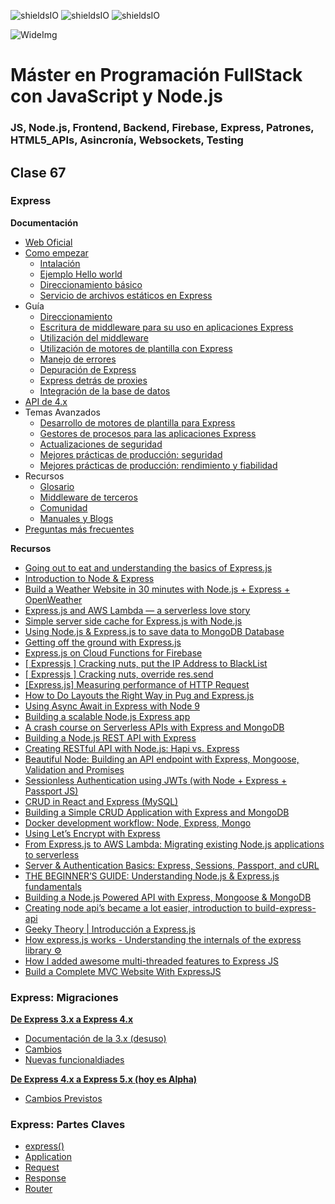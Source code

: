 ![shieldsIO](https://img.shields.io/github/issues/Fictizia/Master-en-programacion-fullstack-con-JavaScript-y-Node.js_ed2.svg)
![shieldsIO](https://img.shields.io/github/forks/Fictizia/Master-en-programacion-fullstack-con-JavaScript-y-Node.js_ed2.svg)
![shieldsIO](https://img.shields.io/github/stars/Fictizia/Master-en-programacion-fullstack-con-JavaScript-y-Node.js_ed2.svg)

![WideImg](http://fictizia.com/img/github/Fictizia-plan-estudios-github.jpg)

# Máster en Programación FullStack con JavaScript y Node.js
### JS, Node.js, Frontend, Backend, Firebase, Express, Patrones, HTML5_APIs, Asincronía, Websockets, Testing

## Clase 67

### Express

**Documentación**
- [Web Oficial](http://expressjs.com/es/)
- [Como empezar](http://expressjs.com/es/starter/installing.html)
  - [Intalación](http://expressjs.com/es/starter/installing.html)
  - [Ejemplo Hello world](http://expressjs.com/es/starter/hello-world.html)
  - [Direccionamiento básico](http://expressjs.com/es/starter/basic-routing.html)
  - [Servicio de archivos estáticos en Express](http://expressjs.com/es/starter/static-files.html)
- Guía
  - [Direccionamiento](http://expressjs.com/es/guide/routing.html)
  - [Escritura de middleware para su uso en aplicaciones Express](http://expressjs.com/es/guide/writing-middleware.html)
  - [Utilización del middleware](http://expressjs.com/es/guide/using-middleware.html)
  - [Utilización de motores de plantilla con Express](http://expressjs.com/es/guide/using-template-engines.html)
  - [Manejo de errores](http://expressjs.com/es/guide/error-handling.html)
  - [Depuración de Express](http://expressjs.com/es/guide/debugging.html)
  - [Express detrás de proxies](http://expressjs.com/es/guide/behind-proxies.html)
  - [Integración de la base de datos](http://expressjs.com/es/guide/database-integration.html)
- [API de 4.x](http://expressjs.com/es/4x/api.html)
- Temas Avanzados
  - [Desarrollo de motores de plantilla para Express](http://expressjs.com/es/advanced/developing-template-engines.html)
  - [Gestores de procesos para las aplicaciones Express](http://expressjs.com/es/advanced/pm.html)
  - [Actualizaciones de seguridad](http://expressjs.com/es/advanced/security-updates.html)
  - [Mejores prácticas de producción: seguridad](http://expressjs.com/es/advanced/best-practice-security.html)
  - [Mejores prácticas de producción: rendimiento y fiabilidad](http://expressjs.com/es/advanced/best-practice-performance.html)
- Recursos
  - [Glosario](http://expressjs.com/es/resources/glossary.html)
  - [Middleware de terceros](http://expressjs.com/es/resources/middleware.html)
  - [Comunidad](http://expressjs.com/es/resources/community.html)
  - [Manuales y Blogs](http://expressjs.com/es/resources/books-blogs.html)
- [Preguntas más frecuentes](http://expressjs.com/es/starter/faq.html)


**Recursos**
- [Going out to eat and understanding the basics of Express.js](https://medium.freecodecamp.org/going-out-to-eat-and-understanding-the-basics-of-express-js-f034a029fb66)
- [Introduction to Node & Express](https://medium.com/javascript-scene/introduction-to-node-express-90c431f9e6fd)
- [Build a Weather Website in 30 minutes with Node.js + Express + OpenWeather](https://codeburst.io/build-a-weather-website-in-30-minutes-with-node-js-express-openweather-a317f904897b)
- [Express.js and AWS Lambda — a serverless love story](https://medium.freecodecamp.org/express-js-and-aws-lambda-a-serverless-love-story-7c77ba0eaa35)
- [Simple server side cache for Express.js with Node.js](https://medium.com/the-node-js-collection/simple-server-side-cache-for-express-js-with-node-js-45ff296ca0f0)
- [Using Node.js & Express.js to save data to MongoDB Database](https://codeburst.io/hitchhikers-guide-to-back-end-development-with-examples-3f97c70e0073)
- [Getting off the ground with Express.js](https://medium.freecodecamp.org/getting-off-the-ground-with-expressjs-89ada7ef4e59)
- [Express.js on Cloud Functions for Firebase](https://codeburst.io/express-js-on-cloud-functions-for-firebase-86ed26f9144c)
- [[ Expressjs ] Cracking nuts, put the IP Address to BlackList](https://hackernoon.com/cracking-nut-nodejs-express-block-get-remote-request-client-ip-address-e4cdfa461add)
- [[ Expressjs ] Cracking nuts, override res.send](https://hackernoon.com/nodejs-express-js-manipulating-response-before-going-back-to-user-5e96ad8d84ca)
- [[Express.js] Measuring performance of HTTP Request](https://hackernoon.com/express-js-measuring-performance-of-http-request-nodejs-javascript-react-redux-testing-time-speed-web-f7b7ceb6f586)
- [How to Do Layouts the Right Way in Pug and Express.js](https://medium.com/@micahbales/how-to-do-layouts-right-in-pug-and-express-js-755481dfb067)
- [Using Async Await in Express with Node 9](https://medium.com/@Abazhenov/using-async-await-in-express-with-node-8-b8af872c0016)
- [Building a scalable Node.js Express app](https://medium.com/@zurfyx/building-a-scalable-node-js-express-app-1be1a7134cfd)
- [A crash course on Serverless APIs with Express and MongoDB](https://hackernoon.com/a-crash-course-on-serverless-apis-with-express-and-mongodb-77774f7730fe)
- [Building a Node.js REST API with Express](https://medium.com/@jeffandersen/building-a-node-js-rest-api-with-express-46b0901f29b6)
- [Creating RESTful API with Node.js: Hapi vs. Express](https://medium.com/@cabot_solutions/creating-restful-api-with-node-js-hapi-vs-express-ccb97a776c02)
- [Beautiful Node: Building an API endpoint with Express, Mongoose, Validation and Promises](https://codeburst.io/using-mongoose-validation-with-async-await-c3a9255459e1)
- [Sessionless Authentication using JWTs (with Node + Express + Passport JS)](https://blog.usejournal.com/sessionless-authentication-withe-jwts-with-node-express-passport-js-69b059e4b22c)
- [CRUD in React and Express (MySQL)](https://medium.com/@avanthikameenakshi/crud-react-express-99025f03f06e)
- [Building a Simple CRUD Application with Express and MongoDB](https://medium.freecodecamp.org/building-a-simple-crud-application-with-express-and-mongodb-63f80f3eb1cd)
- [Docker development workflow: Node, Express, Mongo](https://medium.com/@sunnykay/docker-development-workflow-node-express-mongo-4bb3b1f7eb1e)
- [Using Let’s Encrypt with Express](https://medium.com/@yash.kulshrestha/using-lets-encrypt-with-express-e069c7abe625)
- [From Express.js to AWS Lambda: Migrating existing Node.js applications to serverless](https://hackernoon.com/from-express-js-to-aws-lambda-migrating-existing-node-js-applications-to-serverless-7473041ecc56)
- [Server & Authentication Basics: Express, Sessions, Passport, and cURL](https://medium.com/@evangow/server-authentication-basics-express-sessions-passport-and-curl-359b7456003d)
- [THE BEGINNER’S GUIDE: Understanding Node.js & Express.js fundamentals](https://medium.com/@LindaVivah/the-beginners-guide-understanding-node-js-express-js-fundamentals-e15493462be1)
- [Building a Node.js Powered API with Express, Mongoose & MongoDB](https://hackernoon.com/building-a-node-js-powered-api-with-express-mongoose-mongodb-19b14fd4b51e)
- [Creating node api’s became a lot easier, introduction to build-express-api](https://hackernoon.com/creating-node-apis-became-a-lot-easier-introduction-to-build-express-api-a0b07d9c0728)
- [Geeky Theory | Introducción a Express.js](https://geekytheory.com/introduccion-a-express-js)
- [How express.js works - Understanding the internals of the express library ⚙️](https://www.sohamkamani.com/blog/2018/05/30/understanding-how-expressjs-works/)
- [How I added awesome multi-threaded features to Express JS](https://hackernoon.com/how-i-added-awesome-multi-threaded-features-to-express-js-753452a1c10e)
- [Build a Complete MVC Website With ExpressJS](https://code.tutsplus.com/tutorials/build-a-complete-mvc-website-with-expressjs--net-34168)

### Express: Migraciones

**[De Express 3.x a Express 4.x](http://expressjs.com/es/guide/migrating-4.html)**
- [Documentación de la 3.x (desuso)](http://expressjs.com/es/3x/api.html)
- [Cambios](http://expressjs.com/es/guide/migrating-4.html)
- [Nuevas funcionaldiades](https://github.com/expressjs/express/wiki/New-features-in-4.x?_ga=1.226364894.554285759.1461232316)

**[De Express 4.x a Express 5.x (hoy es Alpha)](http://expressjs.com/es/guide/migrating-5.html)**
- [Cambios Previstos](https://github.com/expressjs/express/pull/2237?_ga=1.29731835.554285759.1461232316)

### Express: Partes Claves
- [express()](http://expressjs.com/es/4x/api.html#express)
- [Application](http://expressjs.com/es/4x/api.html#app)
- [Request](http://expressjs.com/es/4x/api.html#req)
- [Response](http://expressjs.com/es/4x/api.html#res)
- [Router](http://expressjs.com/es/4x/api.html#router)

